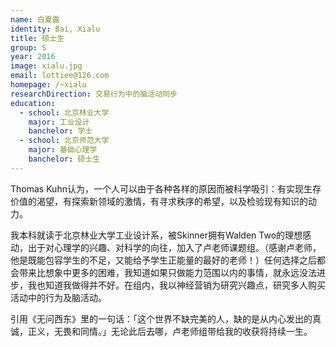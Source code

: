 ```yaml
---
name: 白夏露
identity: Bai, Xialu
title: 硕士生
group: S
year: 2016
image: xialu.jpg
email: lottiee@126.com
homepage: /~xialu
researchDirection: 交易行为中的脑活动同步
education:
  - school: 北京林业大学
    major: 工业设计
    banchelor: 学士
  - school: 北京师范大学
    major: 基础心理学
    banchelor: 硕士生
---
```

Thomas Kuhn认为，一个人可以由于各种各样的原因而被科学吸引：有实现生存价值的渴望，有探索新领域的激情，有寻求秩序的希望，以及检验现有知识的动力。

我本科就读于北京林业大学工业设计系，被Skinner拥有Walden Two的理想感动，出于对心理学的兴趣、对科学的向往，加入了卢老师课题组。（感谢卢老师，他是既能包容学生的不足，又能给予学生正能量的最好的老师！）任何选择之后都会带来比想象中更多的困难，我知道如果只做能力范围以内的事情，就永远没法进步，我也知道我做得并不好。在组内，我以神经营销为研究兴趣点，研究多人购买活动中的行为及脑活动。

引用《无问西东》里的一句话：「这个世界不缺完美的人，缺的是从内心发出的真诚，正义，无畏和同情。」无论此后去哪，卢老师组带给我的收获将持续一生。
